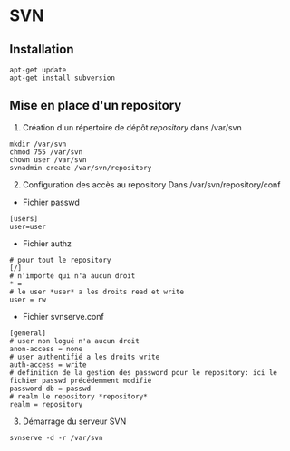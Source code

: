 # SVN

## Installation
```shell
apt-get update
apt-get install subversion
```
## Mise en place d'un repository
1. Création d'un répertoire de dépôt *repository* dans /var/svn
```shell
mkdir /var/svn
chmod 755 /var/svn
chown user /var/svn
svnadmin create /var/svn/repository
```

2. Configuration des accès au repository
Dans /var/svn/repository/conf
  
  * Fichier passwd
  
  ```
  [users]
  user=user
  ```
  
  * Fichier authz
  
  ```
  # pour tout le repository
  [/]
  # n'importe qui n'a aucun droit
  * = 
  # le user *user* a les droits read et write
  user = rw
  ```

  * Fichier svnserve.conf
  
  ```
  [general]
  # user non logué n'a aucun droit
  anon-access = none
  # user authentifié a les droits write
  auth-access = write
  # definition de la gestion des password pour le repository: ici le fichier passwd précédemment modifié
  password-db = passwd
  # realm le repository *repository*
  realm = repository
  ```
  
  3. Démarrage du serveur SVN
  
  ```shell
  svnserve -d -r /var/svn
  ```